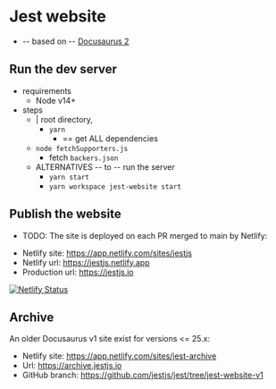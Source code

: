 # Jest website

* -- based on -- [Docusaurus 2](http://docusaurus.io/)

## Run the dev server

* requirements
  * Node v14+
* steps
  * | root directory,
    * `yarn`
      * == get ALL dependencies
  * `node fetchSupporters.js`
    * fetch `backers.json`
  * ALTERNATIVES -- to -- run the server
    * `yarn start`
    * `yarn workspace jest-website start`

## Publish the website

* TODO:
The site is deployed on each PR merged to main by Netlify:

- Netlify site: https://app.netlify.com/sites/jestjs
- Netlify url: https://jestjs.netlify.app
- Production url: https://jestjs.io

[![Netlify Status](https://api.netlify.com/api/v1/badges/4570042d-b147-40fd-84fc-3bfd63639af7/deploy-status)](https://app.netlify.com/sites/jestjs/deploys)

## Archive

An older Docusaurus v1 site exist for versions <= 25.x:

- Netlify site: https://app.netlify.com/sites/jest-archive
- Url: https://archive.jestjs.io
- GitHub branch: https://github.com/jestjs/jest/tree/jest-website-v1
